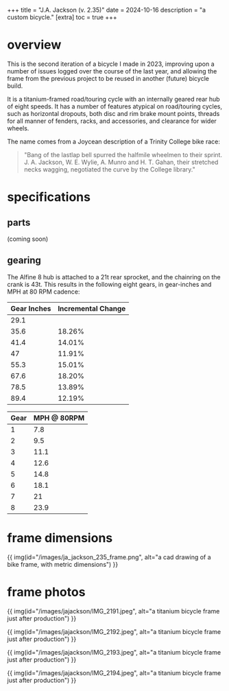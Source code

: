 +++
title = "J.A. Jackson (v. 2.35)"
date = 2024-10-16
description = "a custom bicycle."
[extra]
  toc = true
+++

# overview
This is the second iteration of a bicycle I made in 2023, improving upon a number of issues logged over the course of the last year, and allowing the frame from the previous project to be reused in another (future) bicycle build.

It is a titanium-framed road/touring cycle with an internally geared rear hub of eight speeds. It has a number of features atypical on road/touring cycles, such as horizontal dropouts, both disc and rim brake mount points, threads for all manner of fenders, racks, and accessories, and clearance for wider wheels.

The name comes from a Joycean description of a Trinity College bike race:

> "Bang of the lastlap bell spurred the halfmile wheelmen to their sprint. J. A. Jackson, W. E. Wylie, A. Munro and H. T. Gahan, their stretched necks wagging, negotiated the curve by the College library."

# specifications

## parts

(coming soon)

## gearing
The Alfine 8 hub is attached to a 21t rear sprocket, and the chainring on the crank is 43t. This results in the following eight gears, in gear-inches and MPH at 80 RPM cadence:

| Gear Inches | Incremental Change |
|-------------|--------------------|
| 29.1        |                    |
| 35.6        | 18.26%             |
| 41.4        | 14.01%             |
| 47          | 11.91%             |
| 55.3        | 15.01%             |
| 67.6        | 18.20%             |
| 78.5        | 13.89%             |
| 89.4        | 12.19%             |

| Gear | MPH @ 80RPM |
|------|-------------|
| 1    | 7.8         |
| 2    | 9.5         |
| 3    | 11.1        |
| 4    | 12.6        |
| 5    | 14.8        |
| 6    | 18.1        |
| 7    | 21          |
| 8    | 23.9        |

# frame dimensions
{{ img(id="/images/ja_jackson_235_frame.png", alt="a cad drawing of a bike frame, with metric dimensions") }}

# frame photos
{{ img(id="/images/jajackson/IMG_2191.jpeg", alt="a titanium bicycle frame just after production") }}

{{ img(id="/images/jajackson/IMG_2192.jpeg", alt="a titanium bicycle frame just after production") }}

{{ img(id="/images/jajackson/IMG_2193.jpeg", alt="a titanium bicycle frame just after production") }}

{{ img(id="/images/jajackson/IMG_2194.jpeg", alt="a titanium bicycle frame just after production") }}